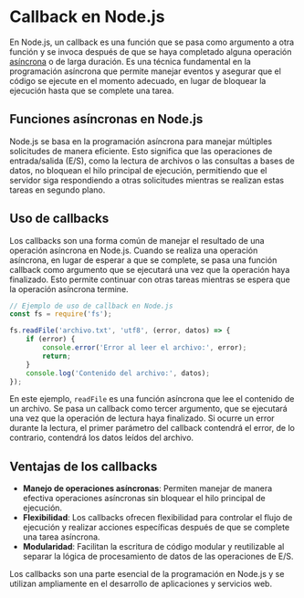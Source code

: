 # Callback en Node.js

En Node.js, un callback es una función que se pasa como argumento a otra función y se invoca después de que se haya completado alguna operación [asíncrona](005%20-%20Asincronía.md) o de larga duración. Es una técnica fundamental en la programación asíncrona que permite manejar eventos y asegurar que el código se ejecute en el momento adecuado, en lugar de bloquear la ejecución hasta que se complete una tarea.

## Funciones asíncronas en Node.js

Node.js se basa en la programación asíncrona para manejar múltiples solicitudes de manera eficiente. Esto significa que las operaciones de entrada/salida (E/S), como la lectura de archivos o las consultas a bases de datos, no bloquean el hilo principal de ejecución, permitiendo que el servidor siga respondiendo a otras solicitudes mientras se realizan estas tareas en segundo plano.

## Uso de callbacks

Los callbacks son una forma común de manejar el resultado de una operación asíncrona en Node.js. Cuando se realiza una operación asíncrona, en lugar de esperar a que se complete, se pasa una función callback como argumento que se ejecutará una vez que la operación haya finalizado. Esto permite continuar con otras tareas mientras se espera que la operación asíncrona termine.

```javascript
// Ejemplo de uso de callback en Node.js
const fs = require('fs');

fs.readFile('archivo.txt', 'utf8', (error, datos) => {
    if (error) {
        console.error('Error al leer el archivo:', error);
        return;
    }
    console.log('Contenido del archivo:', datos);
});
```

En este ejemplo, `readFile` es una función asíncrona que lee el contenido de un archivo. Se pasa un callback como tercer argumento, que se ejecutará una vez que la operación de lectura haya finalizado. Si ocurre un error durante la lectura, el primer parámetro del callback contendrá el error, de lo contrario, contendrá los datos leídos del archivo.

## Ventajas de los callbacks

- **Manejo de operaciones asíncronas**: Permiten manejar de manera efectiva operaciones asíncronas sin bloquear el hilo principal de ejecución.
- **Flexibilidad**: Los callbacks ofrecen flexibilidad para controlar el flujo de ejecución y realizar acciones específicas después de que se complete una tarea asíncrona.
- **Modularidad**: Facilitan la escritura de código modular y reutilizable al separar la lógica de procesamiento de datos de las operaciones de E/S.

Los callbacks son una parte esencial de la programación en Node.js y se utilizan ampliamente en el desarrollo de aplicaciones y servicios web.
